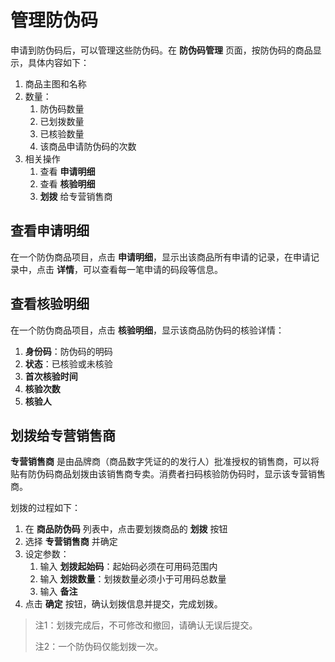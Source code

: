 # 管理防伪码

申请到防伪码后，可以管理这些防伪码。在 **防伪码管理** 页面，按防伪码的商品显示，具体内容如下：

1. 商品主图和名称
2. 数量：
   1. 防伪码数量
   2. 已划拨数量
   3. 已核验数量
   4. 该商品申请防伪码的次数
3. 相关操作
   1. 查看 **申请明细**
   2. 查看 **核验明细**
   3. **划拨** 给专营销售商



## 查看申请明细

在一个防伪商品项目，点击 **申请明细**，显示出该商品所有申请的记录，在申请记录中，点击 **详情**，可以查看每一笔申请的码段等信息。



## 查看核验明细

在一个防伪商品项目，点击 **核验明细**，显示该商品防伪码的核验详情：

1. **身份码**：防伪码的明码
2. **状态**：已核验或未核验
3. **首次核验时间**
4. **核验次数**
5. **核验人**



## 划拨给专营销售商

**专营销售商** 是由品牌商（商品数字凭证的的发行人）批准授权的销售商，可以将贴有防伪码商品划拨由该销售商专卖。消费者扫码核验防伪码时，显示该专营销售商。

划拨的过程如下：

1. 在 **商品防伪码** 列表中，点击要划拨商品的 **划拨** 按钮
2. 选择 **专营销售商** 并确定 
3. 设定参数：
   1. 输入 **划拨起始码**：起始码必须在可用码范围内
   2. 输入 **划拨数量**：划拨数量必须小于可用码总数量 
   3. 输入 **备注**
4. 点击 **确定** 按钮，确认划拨信息并提交，完成划拨。

> 注1：划拨完成后，不可修改和撤回，请确认无误后提交。
>
>  注2：一个防伪码仅能划拨一次。
